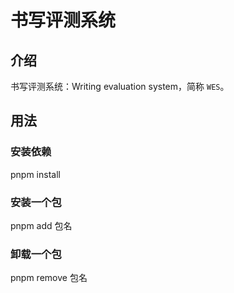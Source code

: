 <h1>书写评测系统</h1>

## 介绍

书写评测系统：Writing evaluation system，简称 `WES`。

## 用法

### 安装依赖

pnpm install

### 安装一个包

pnpm add 包名

### 卸载一个包

pnpm remove 包名


